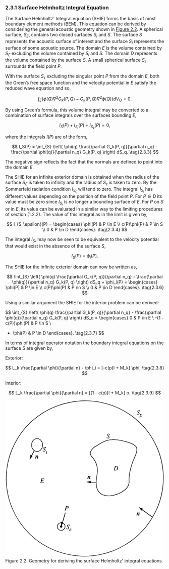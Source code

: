 ### 2.3.1 Surface Helmholtz Integral Equation <a id="section-2-3-1"></a>

The Surface Helmholtz' Integral equation (SHIE) forms the basis of most boundary element methods (BEM). This equation can be derived by considering the general acoustic geometry shown in [Figure 2.2](#figure-2-2). A spherical surface, $S_E$, contains two closed surfaces $S_i$ and $S$. The surface $S$ represents the acoustic surface of interest and the surface $S_i$ represents the surface of some acoustic source. The domain $E$ is the volume contained by $S_E$ excluding the volume contained by $S_i$ and $S$. The domain $D$ represents the volume contained by the surface $S$. A small spherical surface $S_\epsilon$ surrounds the field point $P$.

With the surface $S_\epsilon$ excluding the singular point $P$ from the domain $E$, both the Green’s free space function and the velocity potential in $E$ satisfy the reduced wave equation and so,

$$
\int_E \left( \phi(Q) \nabla^2 G_k(P, Q) - G_k(P, Q) \nabla^2 \phi(Q) \right) dV_Q = 0. \tag{2.3.1}
$$

By using Green’s formula, this volume integral may be converted to a combination of surface integrals over the surfaces bounding $E$,

$$
I_S(P) + I_{S_i}(P) + I_{S_\epsilon}(P) = 0, \tag{2.3.2}
$$

where the integrals $I(P)$ are of the form,

$$
I_S(P) = \int_{S} \left( \phi(q) \frac{\partial G_k(P, q)}{\partial n_q} - \frac{\partial \phi(q)}{\partial n_q} G_k(P, q) \right) dS_q. \tag{2.3.3}
$$

The negative sign reflects the fact that the normals are defined to point into the domain $E$.

The SHIE for an infinite exterior domain is obtained when the radius of the surface $S_E$ is taken to infinity and the radius of $S_\epsilon$ is taken to zero. By the Sommerfeld radiation condition $I_{S_\epsilon}$ will tend to zero. The integral $I_{S_i}$ has different values depending on the position of the field point $P$. For $P \in D$ its value must be zero since $I_{S_i}$ is no longer a bounding surface of $E$. For $P$ on $S$ or in $E$, its value can be evaluated in a similar way to the limiting procedures of section (1.2.2). The value of this integral as in the limit is given by,

$$
I_{S_\epsilon}(P) = 
\begin{cases} 
\phi(P) & P \in E \\
c(P)\phi(P) & P \in S \\
0 & P \in D 
\end{cases}. \tag{2.3.4}
$$

The integral $I_S$, may now be seen to be equivalent to the velocity potential that would exist in the absence of the surface $S$,

$$
I_S(P) = \phi_i(P). \tag{2.3.5}
$$

The SHIE for the infinite exterior domain can now be written as,

$$
\int_{S} \left( \phi(q) \frac{\partial G_k(P, q)}{\partial n_q} - \frac{\partial \phi(q)}{\partial n_q} G_k(P, q) \right) dS_q + \phi_i(P) = 
\begin{cases} 
\phi(P) & P \in E \\
c(P)\phi(P) & P \in S \\
0 & P \in D 
\end{cases}. \tag{2.3.6}
$$

Using a similar argument the SHIE for the interior problem can be derived:

$$
\int_{S} \left( \phi(q) \frac{\partial G_k(P, q)}{\partial n_q} - \frac{\partial \phi(q)}{\partial n_q} G_k(P, q) \right) dS_q = 
\begin{cases} 
0 & P \in E \\
-(1 - c(P))\phi(P) & P \in S \\
- \phi(P) & P \in D 
\end{cases}. \tag{2.3.7}
$$

In terms of integral operator notation the boundary integral equations on the surface $S$ are given by,

Exterior:

$$
L_k \frac{\partial \phi}{\partial n} - \phi_i = [-c(p)I + M_k] \phi, \tag{2.3.8}
$$

Interior:

$$
L_k \frac{\partial \phi}{\partial n} = [(1 - c(p))I + M_k] o. \tag{2.3.9}
$$

<a id="figure-2-2"></a>

<picture>
  <source media="(prefers-color-scheme: dark)" srcset="assets/figure-2-2-dark.png">
  <source media="(prefers-color-scheme: light)" srcset="assets/figure-2-2.png">
  <img alt="Figure 2.2. Geometry for deriving the surface Helmholtz' integral equations." src="assets/figure-2-2.png">
</picture>
Figure 2.2. Geometry for deriving the surface Helmholtz' integral equations.